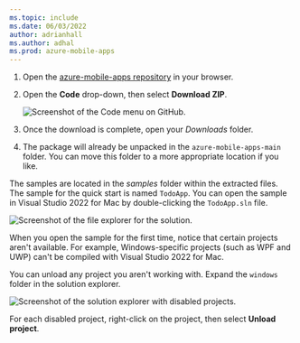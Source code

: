 ```yaml
---
ms.topic: include
ms.date: 06/03/2022
author: adrianhall
ms.author: adhal
ms.prod: azure-mobile-apps
---
```


1. Open the [azure-mobile-apps repository] in your browser.
2. Open the **Code** drop-down, then select **Download ZIP**.

    ![Screenshot of the Code menu on GitHub.](~/mobile-apps/azure-mobile-apps/media/quickstart/mac/download-sample-zip.png)

3. Once the download is complete, open your *Downloads* folder.
4. The package will already be unpacked in the `azure-mobile-apps-main` folder.  You can move this folder to a more appropriate location if you like.

The samples are located in the *samples* folder within the extracted files.  The sample for the quick start is named `TodoApp`.  You can open the sample in Visual Studio 2022 for Mac by double-clicking the `TodoApp.sln` file.

  ![Screenshot of the file explorer for the solution.](~/mobile-apps/azure-mobile-apps/media/quickstart/mac/deploy-sample-sln.png)

When you open the sample for the first time, notice that certain projects aren't available.  For example, Windows-specific projects (such as WPF and UWP) can't be compiled with Visual Studio 2022 for Mac.

You can unload any project you aren't working with.  Expand the `windows` folder in the solution explorer.

  ![Screenshot of the solution explorer with disabled projects.](~/mobile-apps/azure-mobile-apps/media/quickstart/mac/vsmac-disabled-projects.png)

For each disabled project, right-click on the project, then select **Unload project**.

<!-- Links -->
[azure-mobile-apps repository]: https://github.com/azure/azure-mobile-apps/
